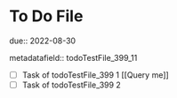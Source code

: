# To Do File

due:: 2022-08-30

metadatafield:: todoTestFile_399\_11

- [ ] Task of todoTestFile_399 1 [[Query me]]
- [ ] Task of todoTestFile_399 2
